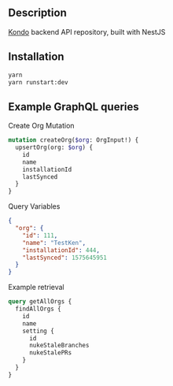 ## Description

[Kondo](https://kondo.io) backend API repository, built with NestJS

## Installation

```bash
yarn
yarn runstart:dev
```

## Example GraphQL queries

Create Org Mutation

```graphql
mutation createOrg($org: OrgInput!) {
  upsertOrg(org: $org) {
    id
    name
    installationId
    lastSynced
  }
}
```

Query Variables

```json
{
  "org": {
    "id": 111,
    "name": "TestKen",
    "installationId": 444,
    "lastSynced": 1575645951
  }
}
```

Example retrieval

```graphql
query getAllOrgs {
  findAllOrgs {
    id
    name
    setting {
      id
      nukeStaleBranches
      nukeStalePRs
    }
  }
}
```
